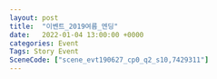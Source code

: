 ```yaml
---
layout: post
title:  "이벤트_2019여름_엔딩"
date:   2022-01-04 13:00:00 +0000
categories: Event
Tags: Story Event
SceneCode: ["scene_evt190627_cp0_q2_s10,7429311"]
---
```

